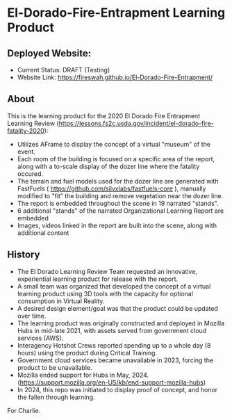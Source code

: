 # El-Dorado-Fire-Entrapment Learning Product

## Deployed Website:
- Current Status: DRAFT (Testing)
- Website Link: https://fireswah.github.io/El-Dorado-Fire-Entrapment/

## About
This is the learning product for the 2020 El Dorado Fire Entrapment Learning Review (https://lessons.fs2c.usda.gov/incident/el-dorado-fire-fatality-2020):
- Utilizes AFrame to display the concept of a virtual "museum" of the event.
- Each room of the building is focused on a specific area of the report, along with a to-scale display of the dozer line where the fatality occured.
- The terrain and fuel models used for the dozer line are generated with FastFuels ( https://github.com/silvxlabs/fastfuels-core ), manually modified to "fit" the building and remove vegetation near the dozer line.
- The report is embedded throughout the scene in 19 narrated "stands".
- 6 additional "stands" of the narrated Organizational Learning Report are embedded
- Images, videos linked in the report are built into the scene, along with additional content

## History
- The El Dorado Learning Review Team requested an innovative, experiential learning product for release with the report.
- A small team was organized that developed the concept of a virtual learning product using 3D tools with the capacity for optional consumption in Virtual Reality.
- A desired design element/goal was that the product could be updated over time.
- The learning product was originally constructed and deployed in Mozilla Hubs in mid-late 2021, with assets served from government cloud services (AWS).
- Interagency Hotshot Crews reported spending up to a whole day (8 hours) using the product during Critical Training.
- Government cloud services became unavailable in 2023, forcing the product to be unavailable.
- Mozilla ended support for Hubs in May, 2024. (https://support.mozilla.org/en-US/kb/end-support-mozilla-hubs)
- In 2024, this repo was initiated to display proof of concept, and honor the fallen through learning.

For Charlie.
